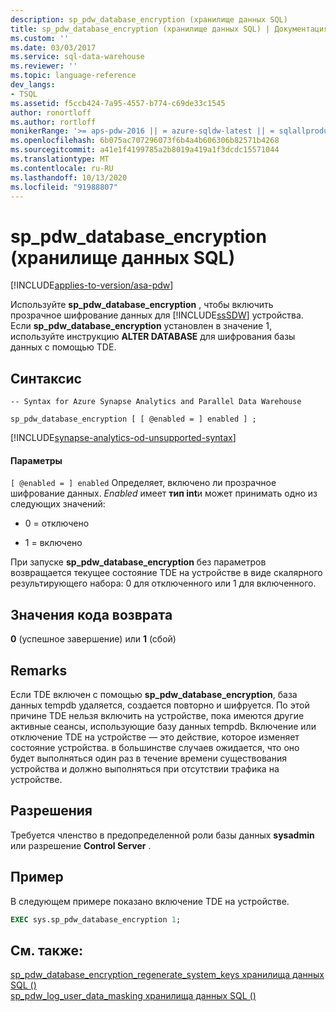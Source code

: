 ```yaml
---
description: sp_pdw_database_encryption (хранилище данных SQL)
title: sp_pdw_database_encryption (хранилище данных SQL) | Документация Майкрософт
ms.custom: ''
ms.date: 03/03/2017
ms.service: sql-data-warehouse
ms.reviewer: ''
ms.topic: language-reference
dev_langs:
- TSQL
ms.assetid: f5ccb424-7a95-4557-b774-c69de33c1545
author: ronortloff
ms.author: rortloff
monikerRange: '>= aps-pdw-2016 || = azure-sqldw-latest || = sqlallproducts-allversions'
ms.openlocfilehash: 6b075ac707296073f6b4a4b606306b82571b4268
ms.sourcegitcommit: a41e1f4199785a2b8019a419a1f3dcdc15571044
ms.translationtype: MT
ms.contentlocale: ru-RU
ms.lasthandoff: 10/13/2020
ms.locfileid: "91988807"
---
```

# <a name="sp_pdw_database_encryption-sql-data-warehouse"></a>sp_pdw_database_encryption (хранилище данных SQL)
[!INCLUDE[applies-to-version/asa-pdw](../../includes/applies-to-version/asa-pdw.md)]

  Используйте **sp_pdw_database_encryption** , чтобы включить прозрачное шифрование данных для [!INCLUDE[ssSDW](../../includes/sssdw-md.md)] устройства. Если **sp_pdw_database_encryption** установлен в значение 1, используйте инструкцию **ALTER DATABASE** для шифрования базы данных с помощью TDE.  
  
## <a name="syntax"></a>Синтаксис  
  
```syntaxsql  
-- Syntax for Azure Synapse Analytics and Parallel Data Warehouse  
  
sp_pdw_database_encryption [ [ @enabled = ] enabled ] ;  
```  

[!INCLUDE[synapse-analytics-od-unsupported-syntax](../../includes/synapse-analytics-od-unsupported-syntax.md)]

#### <a name="parameters"></a>Параметры  
`[ @enabled = ] enabled` Определяет, включено ли прозрачное шифрование данных. *Enabled* имеет **тип int**и может принимать одно из следующих значений:  
  
-   0 = отключено  
  
-   1 = включено  
  
 При запуске **sp_pdw_database_encryption** без параметров возвращается текущее состояние TDE на устройстве в виде скалярного результирующего набора: 0 для отключенного или 1 для включенного.  
  
## <a name="return-code-values"></a>Значения кода возврата  
 **0** (успешное завершение) или **1** (сбой)  
  
## <a name="remarks"></a>Remarks  
 Если TDE включен с помощью **sp_pdw_database_encryption**, база данных tempdb удаляется, создается повторно и шифруется. По этой причине TDE нельзя включить на устройстве, пока имеются другие активные сеансы, использующие базу данных tempdb. Включение или отключение TDE на устройстве — это действие, которое изменяет состояние устройства. в большинстве случаев ожидается, что оно будет выполняться один раз в течение времени существования устройства и должно выполняться при отсутствии трафика на устройстве.  
  
## <a name="permissions"></a>Разрешения  
 Требуется членство в предопределенной роли базы данных **sysadmin** или разрешение **Control Server** .  
  
## <a name="example"></a>Пример  
 В следующем примере показано включение TDE на устройстве.  
  
```sql  
EXEC sys.sp_pdw_database_encryption 1;  
```  
  
## <a name="see-also"></a>См. также:  
 [sp_pdw_database_encryption_regenerate_system_keys хранилища данных SQL &#40;&#41;](../../relational-databases/system-stored-procedures/sp-pdw-database-encryption-regenerate-system-keys-sql-data-warehouse.md)   
 [sp_pdw_log_user_data_masking хранилища данных SQL &#40;&#41;](../../relational-databases/system-stored-procedures/sp-pdw-log-user-data-masking-sql-data-warehouse.md)  
  
  
